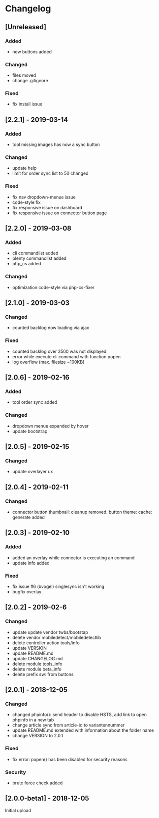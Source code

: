 # Changelog

## [Unreleased]
### Added
- new buttons added

### Changed
- files moved
- change .gitignore

### Fixed
- fix install issue



## [2.2.1] - 2019-03-14
### Added
- tool missing images has now a sync button

### Changed
- update help
- limit for order sync list to 50 changed

### Fixed
- fix nav dropdown-menue issue
- code-style fix
- fix responsive issue on dashboard
- fix responsive issue on connector button page



## [2.2.0] - 2019-03-08
### Added
- cli commandlist added
- plenty commandlist added
- php_cs added

### Changed
- optimization code-style via php-cs-fixer



## [2.1.0] - 2019-03-03
### Changed
- counted backlog now loading via ajax

### Fixed
- counted backlog over 3500 was not displayed
- error while execute cli command with function popen
- log overflow (max. filesize ~100KB)



## [2.0.6] - 2019-02-16
### Added
- tool order sync added

### Changed
- dropdown menue expanded by hover
- update bootstrap



## [2.0.5] - 2019-02-15
### Changed
- update overlayer ux



## [2.0.4] - 2019-02-11
### Changed
- connector button thumbnail: cleanup removed. button theme: cache: generate added



## [2.0.3] - 2019-02-10
### Added
- added an overlay while connector is executing an command
- update info added

### Fixed
- fix issue #6 (bvogel) singlesync isn't working
- bugfix overlay



## [2.0.2] - 2019-02-6
### Changed
- update update vendor twbs/bootstap
- delete vendor mobiledetect/mobiledetectlib
- delete controller action tools/info
- update VERSION
- update README.md
- update CHANGELOG.md
- delete module tools_info
- delete module beta_info
- delete prefix sw: from buttons



## [2.0.1] - 2018-12-05
### Changed
- changed phpinfo(): send header to disable HSTS, add link to open phpinfo in a new tab
- change article sync from article-id to variantennummer
- update README.md extended with information about the folder name
- change VERSION to 2.0.1

### Fixed
- fix error: popen() has been disabled for security reasons

### Security
- brute force check added



## [2.0.0-beta1] - 2018-12-05
Initial upload
